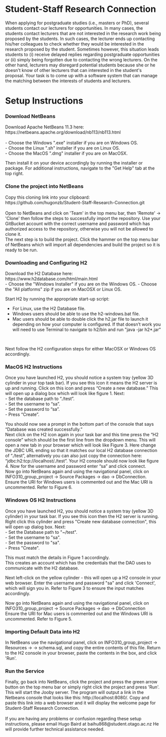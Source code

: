 Student-Staff Research Connection
===============

When applying for postgraduate studies (i.e., masters or PhD), several students contact our lecturers for opportunities. In many cases, the students contact lecturers that are not interested in the research work being proposed by the students. In such cases, the lecturer ends up contacting his/her colleagues to check whether they would be interested in the research proposed by the student. Sometimes however, this situation leads students to (i) receive delayed replies regarding postgraduate opportunities or (ii) simply being forgotten due to contacting the wrong lecturers. On the other hand, lecturers may disregard potential students because she or he doesn't know of other lecturers that can interested in the student's proposal. Your task is to come up with a software system that can manage the matching between the interests of students and lecturers.

# Setup Instructions

<h3>Download NetBeans</h3>
Download Apache NetBeans 11.3 here: https://netbeans.apache.org/download/nb113/nb113.html
<br><br>
- Choose the Windows ".exe" installer if you are on Windows OS.
<br>
- Choose the Linux ".sh" installer if you are on Linux OS.
<br>
- Choose the MacOS ".dmg" installer if you are on MacOSX.
<br>

Then install it on your device accordingly by running the installer or package. For additional instructions, navigate to the "Get Help" tab at the top right. 
<br>
<h3> Clone the project into NetBeans</h3>
Copy this cloning link into your clipboard: https://github.com/hugonzb/Student-Staff-Research-Connection.git
<br><br>
Open to NetBeans and click on 'Team' in the top menu bar, then 'Remote' -> 'Clone' then follow the steps to successfully import the repository. Use your GitBucket account with the correct username and password which has authorized access to the repository, otherwise you will not be allowed to clone it.
<br>
The next step is to build the project. Click the hammer on the top menu bar of NetBeans which will import all dependencies and build the project so it is ready to be run.
<br>
<h3>Downloading and Configuring H2</h3>
Download the H2 Database here: https://www.h2database.com/html/main.html
<br>
- Choose the "Windows Installer" if you are on the Windows OS.
- Choose the "All platforms" zip if you are on MacOSX or Linux OS.
<br>

Start H2 by running the appropriate start-up script:
<br>

- For Linux, use the H2 Database file. 
- Windows users should be able to use the h2-windows.bat file.
- Mac users should be able to double click the h2.jar file to launch it depending on how your computer is configured. If that doesn’t work you will need to use Terminal to navigate to h2/bin and run "java -jar h2*.jar"
<br>

Next follow the H2 configuration steps for either MacOSX or Windows OS accordingly.
<br>
<h3> MacOS H2 Instructions </h3>
Once you have launched H2, you should notice a system tray (yellow 3D cylinder in your top task bar). If you see this icon it means the H2 server is up and running. Click on this icon and press “Create a new database.” This will open up a dialog box which will look like figure 1. Next:
<br>
- Set the database path to “./test”.
<br>
- Set the username to “sa”.
<br>
- Set the password to “sa”.
<br>
- Press “Create”.
<br>

You should now see a prompt in the bottom part of the console that says “Database was created successfully.”
<br>
Next click on the H2 icon again in your task bar and this time press the “H2 console” which should be the first line from the dropdown menu. This will open a new tab in your browser which will look like Figure 3. Here change the JDBC URL ending so that it matches our local H2 database connection of “./test”, alternatively you can also just copy the connection here: “jdbc:h2:tcp://localhost/./test”. Your H2 console should now look like figure 4. Now for the username and password enter “sa” and click connect. 
<br>
Now go into NetBeans again and using the navigational panel, click on INFO310_group_project -> Source Packages -> dao -> DbConnection. Ensure the URI for Windows users is commented out and the Mac URI is uncommented. Refer to Figure 6.
<br>

<h3> Windows OS H2 Instructions</h3>
Once you have launched H2, you should notice a system tray (yellow 3D cylinder) in your task bar. If you see this icon then the H2 server is running. Right click this cylinder and press "Create new database connection", this will open up dialog box. Next:
<br>
- Set the Database path to "~/test".
<br>
- Set the username to "sa".
<br>
- Set the password to "sa".
<br>
- Press "Create".
<br>

This must match the details in Figure 1 accordingly.
<br>
This creates an account which has the credentials that the DAO uses to communicate with the H2 database.
<br>

Next left-click on the yellow cylinder - this will open up a H2 console in your web browser. Enter the username and password "sa" and click 'Connect', which will sign you in. Refer to Figure 3 to ensure the input matches accordingly.
<br>

Now go into NetBeans again and using the navigational panel, click on INFO310_group_project -> Source Packages -> dao -> DbConnection
<br>
Ensure the URI for Mac users is commented out and the Windows URI is uncommented. Refer to Figure 5.
<br>
<h3> Importing Default Data into H2 </h3>
In NetBeans use the navigational panel, click on INFO310_group_project -> Resources -> <default package> -> schema.sql, and copy the entire contents of this file. Return to the H2 console in your browser, paste the contents in the box, and click 'Run'.  
<br>
<h3> Run the Service </h3>
Finally, go back into NetBeans, click the project and press the green arrow button on the top menu bar or simply right click the project and press 'Run'.
This will start the Jooby server. The program will output a link in the Netbeans console that looks like this: http://localhost:8080/. Copy and paste this link into a web browser and it will display the welcome page for Student-Staff Research Connection.
<br><br>
If you are having any problems or confusion regarding these setup instructions, please email Hugo Baird at baihu868@student.otago.ac.nz
He will provide further technical assistance needed.
<br><br>
